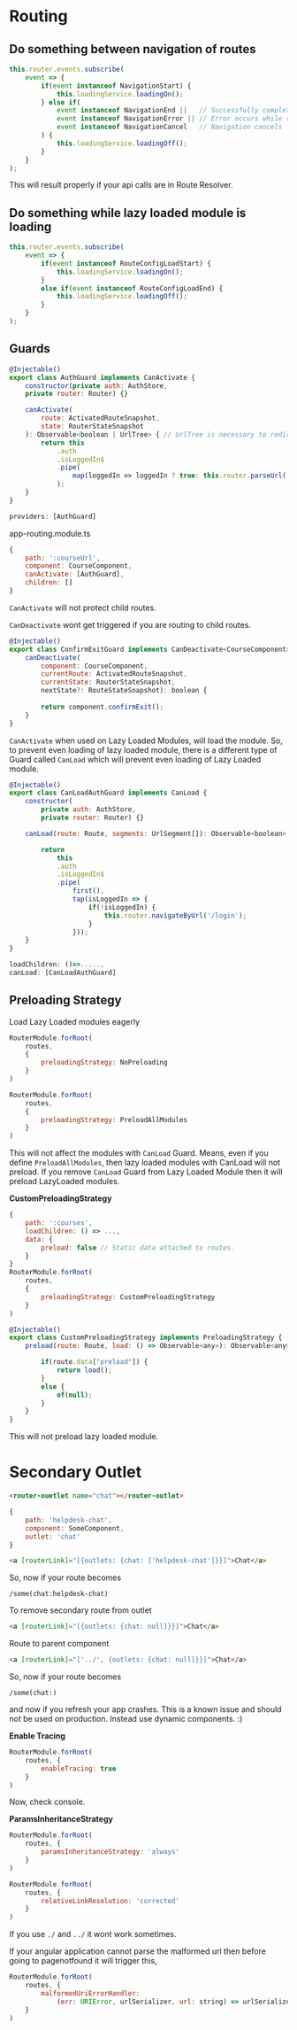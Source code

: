 # Routing

## Do something between navigation of routes
```js
this.router.events.subscribe(
    event => {
        if(event instanceof NavigationStart) {
            this.loadingService.loadingOn();
        } else if(
            event instanceof NavigationEnd ||   // Successfully completes
            event instanceof NavigationError || // Error occurs while routing
            event instanceof NavigationCancel   // Navigation cancels
        ) {
            this.loadingService.loadingOff();
        }
    }
);
```

This will result properly if your api calls are in Route Resolver.

## Do something while lazy loaded module is loading

```js
this.router.events.subscribe(
    event => {
        if(event instanceof RouteConfigLoadStart) {
            this.loadingService.loadingOn();
        }
        else if(event instanceof RouteConfigLoadEnd) {
            this.loadingService.loadingOff();
        }
    }
);
```

## Guards

```js
@Injectable()
export class AuthGuard implements CanActivate {
    constructor(private auth: AuthStore,
    private router: Router) {}

    canActivate(
        route: ActivatedRouteSnapshot,
        state: RouterStateSnapshot
    ): Observable<boolean | UrlTree> { // UrlTree is necessary to redirect to target route
        return this
            .auth
            .isLoggedIn$
            .pipe(
                map(loggedIn => loggedIn ? true: this.router.parseUrl('/login'))
            );
    }
}
```

```js
providers: [AuthGuard]
```

app-routing.module.ts
```js
{
    path: ':courseUrl',
    component: CourseComponent,
    canActivate: [AuthGuard],
    children: []
}
```
`CanActivate` will not  protect child routes.

`CanDeactivate` wont get triggered if you are routing to child routes.
```js
@Injectable()
export class ConfirmExitGuard implements CanDeactivate<CourseComponent> {
    canDeactivate(
        component: CourseComponent,
        currentRoute: ActivatedRouteSnapshot,
        currentState: RouterStateSnapshot,
        nextState?: RouteStateSnapshot): boolean {
        
        return component.confirmExit();
    }
}
```

`CanActivate` when used on Lazy Loaded Modules, will load the module. So, to prevent even loading of lazy loaded module, there is a different type of Guard called `CanLoad` which will prevent even loading of Lazy Loaded module.

```js
@Injectable()
export class CanLoadAuthGuard implements CanLoad {
    constructor(
        private auth: AuthStore,
        private router: Router) {}

    canLoad(route: Route, segments: UrlSegment[]): Observable<boolean> {

        return
            this
            .auth
            .isLoggedIn$
            .pipe(
                first(),
                tap(isLoggedIn => {
                    if(!isLoggedIn) {
                        this.router.navigateByUrl('/login');
                    }
                }));
    }
}
```

```js
loadChildren: ()=>.....,
canLoad: [CanLoadAuthGuard]
```

## Preloading Strategy

Load Lazy Loaded modules eagerly
```js
RouterModule.forRoot(
    routes,
    {
        preloadingStrategy: NoPreloading
    }
)
```

```js
RouterModule.forRoot(
    routes,
    {
        preloadingStrategy: PreloadAllModules
    }
)
```
This will not affect the modules with `CanLoad` Guard. Means, even if you define `PreloadAllModules`, then lazy loaded modules with CanLoad will not preload.
If you remove `CanLoad` Guard from Lazy Loaded Module then it will preload LazyLoaded modules.

**CustomPreloadingStrategy**
```js
{
    path: ':courses',
    loadChildren: () => ...,
    data: {
        preload: false // Static data attached to routes.
    }
}
RouterModule.forRoot(
    routes,
    {
        preloadingStrategy: CustomPreloadingStrategy
    }
)
```

```js
@Injectable()
export class CustomPreloadingStrategy implements PreloadingStrategy {
    preload(route: Route, load: () => Observable<any>): Observable<any> {

        if(route.data["preload"]) {
            return load();
        }
        else {
            of(null);
        }
    }
}
```
This will not preload lazy loaded module.

# Secondary Outlet

```html
<router-ouetlet name="chat"></router-outlet>
```

```js
{
    path: 'helpdesk-chat',
    component: SomeComponent,
    outlet: 'chat'
}
```

```html
<a [routerLink]="[{outlets: {chat: ['helpdesk-chat']}}]">Chat</a>
```

So, now if your route becomes 
```
/some(chat:helpdesk-chat)
```

To remove secondary route from outlet
```html
<a [routerLink]="[{outlets: {chat: null]}}]">Chat</a>
```

Route to parent component
```html
<a [routerLink]="['../', {outlets: {chat: null]}}]">Chat</a>
```

So, now if your route becomes 
```
/some(chat:)
```
and now if you refresh your app crashes. This is a known issue and should not be used on production. Instead use dynamic components. :)


**Enable Tracing**

```js
RouterModule.forRoot(
    routes, {
        enableTracing: true
    }
)
```

Now, check console.

**ParamsInheritanceStrategy**

```js
RouterModule.forRoot(
    routes, {
        paramsInheritanceStrategy: 'always'
    }
)
```

```js
RouterModule.forRoot(
    routes, {
        relativeLinkResolution: 'corrected'
    }
)
```

If you use `./` and `../` it wont work sometimes.


If your angular application cannot parse the malformed url then before going to pagenotfound it will trigger this,
```js
RouterModule.forRoot(
    routes, {
        malformedUriErrorHandler:
            (err: URIError, urlSerializer, url: string) => urlSerializer.parse('/page-not-found')
    }
)
```